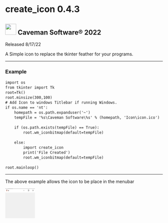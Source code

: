 # create_icon 0.4.3

## <img src="https://raw.githubusercontent.com/Caveman-Software/mygui/main/Icon.png" width="35" height="35">  Caveman Software® 2022

Released 8/17/22

A Simple icon to replace the tkinter feather for your programs.

----------

### Example

    import os
    from tkinter import Tk
    root=Tk()
    root.minsize(300,100)
    # Add Icon to windows Titlebar if running Windows.
    if os.name == 'nt':
        homepath = os.path.expanduser('~')
        tempFile = '%s\Caveman Software\%s' % (homepath, 'Icon\icon.ico')

        if (os.path.exists(tempFile) == True):
            root.wm_iconbitmap(default=tempFile)

        else:
            import create_icon
            print('File Created')
            root.wm_iconbitmap(default=tempFile)

    root.mainloop()

----------

The above example allows the icon to be place in the menubar

<img src="https://github.com/Caveman-Software/create_icon/blob/main/Capture.PNG?raw=true" width="95" height="95">
